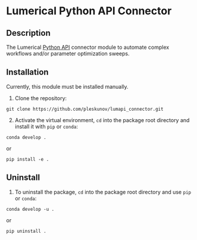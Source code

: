 # Lumerical Python API Connector

## Description

The Lumerical [Python API](https://optics.ansys.com/hc/en-us/articles/360037824513-Python-API-overview) connector module
to automate complex workflows and/or parameter optimization sweeps.

## Installation

Currently, this module must be installed manually.

1. Clone the repository:

```
git clone https://github.com/pleskunov/lumapi_connector.git
```

2. Activate the virtual environment, `cd` into the package root directory and install it with `pip` or `conda`:

```
conda develop .
```

or 

```
pip install -e .
```

## Uninstall

1. To uninstall the package, `cd` into the package root directory and use `pip` or `conda`:

```
conda develop -u .
```

or 

```
pip uninstall .
```